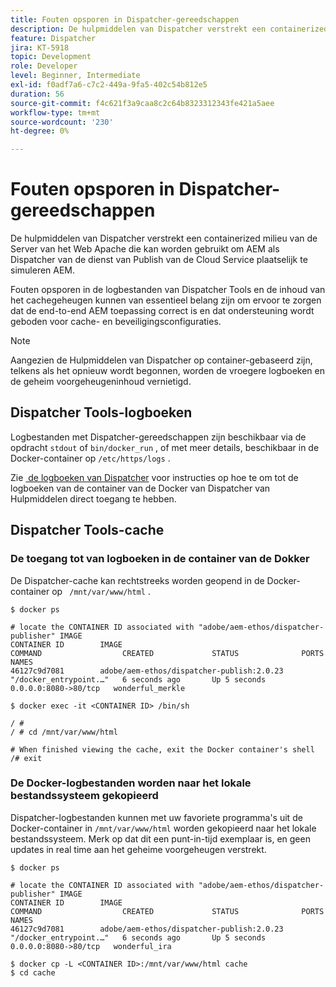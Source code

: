 ```yaml
---
title: Fouten opsporen in Dispatcher-gereedschappen
description: De hulpmiddelen van Dispatcher verstrekt een containerized milieu van de Server van het Web Apache die kan worden gebruikt om AEM als Dispatcher van de dienst van Publish van de Cloud Service plaatselijk te simuleren AEM. Fouten opsporen in de logbestanden van Dispatcher Tools en de inhoud van het cachegeheugen kunnen van essentieel belang zijn om ervoor te zorgen dat de end-to-end AEM toepassing correct is en dat ondersteuning wordt geboden voor cache- en beveiligingsconfiguraties.
feature: Dispatcher
jira: KT-5918
topic: Development
role: Developer
level: Beginner, Intermediate
exl-id: f0adf7a6-c7c2-449a-9fa5-402c54b812e5
duration: 56
source-git-commit: f4c621f3a9caa8c2c64b8323312343fe421a5aee
workflow-type: tm+mt
source-wordcount: '230'
ht-degree: 0%

---
```


# Fouten opsporen in Dispatcher-gereedschappen

De hulpmiddelen van Dispatcher verstrekt een containerized milieu van de Server van het Web Apache die kan worden gebruikt om AEM als Dispatcher van de dienst van Publish van de Cloud Service plaatselijk te simuleren AEM.

Fouten opsporen in de logbestanden van Dispatcher Tools en de inhoud van het cachegeheugen kunnen van essentieel belang zijn om ervoor te zorgen dat de end-to-end AEM toepassing correct is en dat ondersteuning wordt geboden voor cache- en beveiligingsconfiguraties.

>[!NOTE]
>
>Aangezien de Hulpmiddelen van Dispatcher op container-gebaseerd zijn, telkens als het opnieuw wordt begonnen, worden de vroegere logboeken en de geheim voorgeheugeninhoud vernietigd.

## Dispatcher Tools-logboeken

Logbestanden met Dispatcher-gereedschappen zijn beschikbaar via de opdracht `stdout` of `bin/docker_run` , of met meer details, beschikbaar in de Docker-container op `/etc/https/logs` .

Zie [&#x200B; de logboeken van Dispatcher &#x200B;](./logs.md#dispatcher-logs) voor instructies op hoe te om tot de logboeken van de container van de Docker van Dispatcher van Hulpmiddelen direct toegang te hebben.

## Dispatcher Tools-cache

### De toegang tot van logboeken in de container van de Dokker

De Dispatcher-cache kan rechtstreeks worden geopend in de Docker-container op ` /mnt/var/www/html` .

```shell
$ docker ps

# locate the CONTAINER ID associated with "adobe/aem-ethos/dispatcher-publisher" IMAGE
CONTAINER ID        IMAGE                                       COMMAND                  CREATED             STATUS              PORTS                  NAMES
46127c9d7081        adobe/aem-ethos/dispatcher-publish:2.0.23   "/docker_entrypoint.…"   6 seconds ago       Up 5 seconds        0.0.0.0:8080->80/tcp   wonderful_merkle

$ docker exec -it <CONTAINER ID> /bin/sh

/ # 
/ # cd /mnt/var/www/html

# When finished viewing the cache, exit the Docker container's shell
/# exit
```

### De Docker-logbestanden worden naar het lokale bestandssysteem gekopieerd

Dispatcher-logbestanden kunnen met uw favoriete programma&#39;s uit de Docker-container in `/mnt/var/www/html` worden gekopieerd naar het lokale bestandssysteem. Merk op dat dit een punt-in-tijd exemplaar is, en geen updates in real time aan het geheime voorgeheugen verstrekt.

```shell
$ docker ps

# locate the CONTAINER ID associated with "adobe/aem-ethos/dispatcher-publisher" IMAGE
CONTAINER ID        IMAGE                                       COMMAND                  CREATED             STATUS              PORTS                  NAMES
46127c9d7081        adobe/aem-ethos/dispatcher-publish:2.0.23   "/docker_entrypoint.…"   6 seconds ago       Up 5 seconds        0.0.0.0:8080->80/tcp   wonderful_ira

$ docker cp -L <CONTAINER ID>:/mnt/var/www/html cache 
$ cd cache
```
